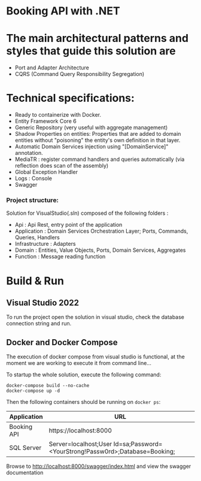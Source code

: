 # Booking API with .NET

# The main architectural patterns and styles that guide this solution are

- Port and Adapter Architecture
- CQRS (Command Query Responsibility Segregation)

# Technical specifications:

- Ready to containerize with Docker.
- Entity Framework Core 6
- Generic Repository (very useful with aggregate management)
- Shadow Properties on entities: Properties that are added to domain entities without "poisoning" the entity's own definition in that layer.
- Automatic Domain Services injection using "[DomainService]" annotation.
- MediaTR : register command handlers and queries automatically (via reflection does scan of the assembly)
- Global Exception Handler
- Logs : Console
- Swagger

### Project structure:

Solution for VisualStudio(.sln) composed of the following folders :

- Api : Api Rest, entry point of the application
- Application : Domain Services Orchestration Layer; Ports, Commands, Queries, Handlers
- Infrastructure : Adapters
- Domain : Entities, Value Objects, Ports, Domain Services, Aggregates
- Function : Message reading function

# Build & Run

## Visual Studio 2022

To run the project open the solution in visual studio, check the database connection string and run.

## Docker and Docker Compose

The execution of docker compose from visual studio is functional, at the moment we are working to execute it from command line...

To startup the whole solution, execute the following command:

```
docker-compose build --no-cache
docker-compose up -d
```

Then the following containers should be running on `docker ps`:

| Application      | URL                                                                                |
| ---------------- | ---------------------------------------------------------------------------------- |
| Booking API      | https://localhost:8000                                                             |
| SQL Server       | Server=localhost;User Id=sa;Password=<YourStrong!Passw0rd>;Database=Booking; |


Browse to [http://localhost:8000/swagger/index.html](http://localhost:8000/swagger/index.html) and view the swagger documentation
